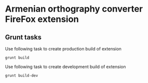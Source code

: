 # Armenian orthography converter FireFox extension

## Grunt tasks

Use following task to create production build of extension

    grunt build

Use following task to create development build of extension

    grunt build-dev

